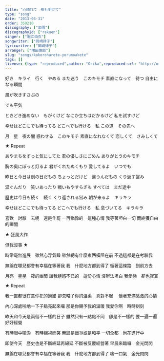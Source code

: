 ```yaml
---
title: "心晴れて　夜も明けて"
type: "song"
date: "2013-03-31"
order: 350210
discography: ["楽園"]
discographyId: ["rakuen"]
singer: ["堀江由衣"]
songwriter: ["岡崎律子"]
lyricwriter: ["岡崎律子"]
arranger: ["増田俊郎"]
slug: "songs/kokoroharete-yorumoakete"
tags: []
license: {type: "reproduced",author: "Orika",reproduced-url: "http://orikamushi.myweb.hinet.net",reproduced-website: "織歌蟲"}
---
```


好き　キライ　行く　やめる 
また迷う　このキモチ 
素直になって　待つ 
自由になる瞬間 

風が吹きすさぶの 

でも平気 

ときどき進めない　もがくけど 
なにか立ちはだかるけど 
私を試すけど 

幸せはどこにでも待ってる 
どこへでも行ける　私 
この道　その先へ 

月　星　夜の闇 
惑わせる　このキモチ 
素直になれなくて 
恋しくて　さみしくて 

★ Repeat 

あやまちをずっと気にしてた 
君の優しさにごめん 
ありがとうのキモチ 

胸の奥にぽっと灯るよ 
君がくれたぬくもり 
愛してるよ　いつでも 

昨日と今日は別の日だもの 
ちょっとだけど　違うんだもの 
くり返す営み 

涙ぐんだり　笑いあったり 
戦いもやすらぎも 
すべては　まだ途中 

歴史は今日も続く　続く 
くり返される営み 
朝が来るよ　キラキラ 

幸せはどこにでも待ってる 
どこへでも行ける　私 
息づいてる　キラキラ

喜歡　討厭　去呢　還是作罷
一再猶豫的　這種心情
我等著坦白一切
而終獲自由的瞬間

★ 狂風大作

但我沒事 ★

時常毫無進展　雖然心浮氣躁
雖然總有什麼東西橫阻在前
不過這都是在考驗我

無論在哪兒都會有幸福在等著我
我　什麼地方都到得了
循著這條路　到前方去

月亮　星星　夜的幽暗
讓我魅惑不已的　這份心情
沒辦法坦白
我愛戀　卻也寂寞

★ Repeat 

我一直都很在意你犯的過錯
卻忽略了你的溫柔　真對不起　
懷著充滿感激的心情

內心深處啪地一下子點亮起來囉
那是你賜予我的溫暖
我愛你啊　時時刻刻

昨天和今天是兩個不一樣的日子
雖然只有一點點不同　卻是不一樣的
要一遍一遍好好經營

有時眼中噙淚　有時相視而笑
無論是戰爭或是和平
一切全都　尚在進行中

即使今天　歷史也是不斷綿延再綿延
不斷被反覆經營著
早晨來臨囉　金光閃閃

無論在哪兒都會有幸福在等著我
我　什麼地方都到得了
喘一口氣　金光閃閃

